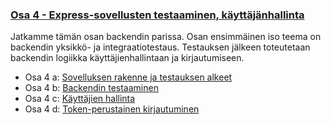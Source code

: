 ### [Osa 4 - Express-sovellusten testaaminen, käyttäjänhallinta](https://fullstackopen.com/osa4)

Jatkamme tämän osan backendin parissa. Osan ensimmäinen iso teema on backendin 
yksikkö- ja integraatiotestaus. Testauksen jälkeen toteutetaan backendin 
logiikka käyttäjienhallintaan ja kirjautumiseen.

- Osa 4 a: [Sovelluksen rakenne ja testauksen alkeet](https://fullstackopen.com/osa4/sovelluksen_rakenne_ja_testauksen_alkeet)
- Osa 4 b: [Backendin testaaminen](https://fullstackopen.com/osa4/backendin_testaaminen)
- Osa 4 c: [Käyttäjien hallinta](https://fullstackopen.com/osa4/kayttajien_hallinta)
- Osa 4 d: [Token-perustainen kirjautuminen](https://fullstackopen.com/osa4/token_perustainen_kirjautuminen)